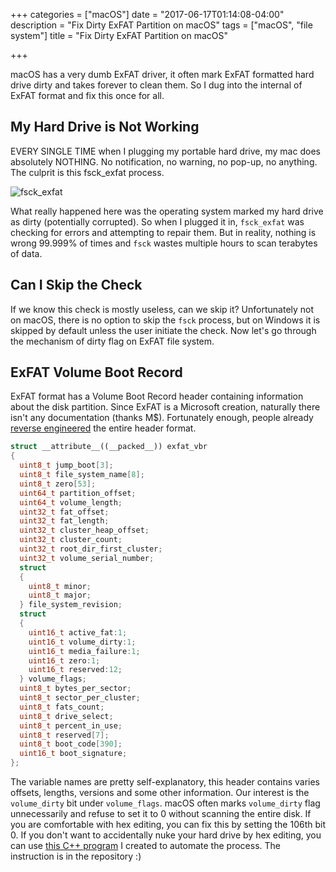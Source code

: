+++
categories = ["macOS"]
date = "2017-06-17T01:14:08-04:00"
description = "Fix Dirty ExFAT Partition on macOS"
tags = ["macOS", "file system"]
title = "Fix Dirty ExFAT Partition on macOS"

+++

macOS has a very dumb ExFAT driver, it often mark ExFAT formatted hard drive dirty and takes forever to clean them. So I dug into the internal of ExFAT format and fix this once for all.
<!--more-->

## My Hard Drive is Not Working

EVERY SINGLE TIME when I plugging my portable hard drive, my mac does absolutely NOTHING. No notification, no warning, no pop-up, no anything. The culprit is this fsck_exfat process.

![fsck_exfat](/images/exfat_fsck.png)

What really happened here was the operating system marked my hard drive as dirty (potentially corrupted). So when I plugged it in, `fsck_exfat` was checking for errors and attempting to repair them. But in reality, nothing is wrong 99.999% of times and `fsck` wastes multiple hours to scan terabytes of data.

## Can I Skip the Check

If we know this check is mostly useless, can we skip it? Unfortunately not on macOS, there is no option to skip the `fsck` process, but on Windows it is skipped by default unless the user initiate the check. Now let's go through the mechanism of dirty flag on ExFAT file system.

## ExFAT Volume Boot Record

ExFAT format has a Volume Boot Record header containing information about the disk partition. Since ExFAT is a Microsoft creation, naturally there isn't any documentation (thanks M$). Fortunately enough, people already [reverse engineered](http://www.sans.org/reading-room/whitepapers/forensics/reverse-engineering-microsoft-exfat-file-system-33274) the entire header format.

```C++
struct __attribute__((__packed__)) exfat_vbr
{
  uint8_t jump_boot[3];
  uint8_t file_system_name[8];
  uint8_t zero[53];
  uint64_t partition_offset;
  uint64_t volume_length;
  uint32_t fat_offset;
  uint32_t fat_length;
  uint32_t cluster_heap_offset;
  uint32_t cluster_count;
  uint32_t root_dir_first_cluster;
  uint32_t volume_serial_number;
  struct
  {
    uint8_t minor;
    uint8_t major;
  } file_system_revision;
  struct
  {
    uint16_t active_fat:1;
    uint16_t volume_dirty:1;
    uint16_t media_failure:1;
    uint16_t zero:1;
    uint16_t reserved:12;
  } volume_flags;
  uint8_t bytes_per_sector;
  uint8_t sector_per_cluster;
  uint8_t fats_count;
  uint8_t drive_select;
  uint8_t percent_in_use;
  uint8_t reserved[7];
  uint8_t boot_code[390];
  uint16_t boot_signature;
};

```

The variable names are pretty self-explanatory, this header contains varies offsets, lengths, versions and some other information. Our interest is the `volume_dirty` bit under `volume_flags`. macOS often marks `volume_dirty` flag unnecessarily and refuse to set it to 0 without scanning the entire disk. If you are comfortable with hex editing, you can fix this by setting the 106th bit 0. If you don't want to accidentally nuke your hard drive by hex editing, you can use [this C++ program](https://github.com/zzh8829/exfat_clean) I created to automate the process. The instruction is in the repository :)




